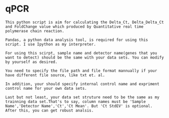 qPCR
====


     
    This python script is aim for calculating the Delta_Ct, Delta_Delta_Ct and FoldChange value which produced by Quantitative real time polymerase chain reaction.
    
    Pandas, a python data analysis tool, is required for using this script. I use Ipython as my interpreter.
    
    For using this scirpt, sample name and detector name(genes that you want to detect) should be the same with your data sets. You can modify by yourself as desired.
    
    You need to specify the file path and file format mannually if your have different file source, like txt et. al.
    
    In addition, your should specify internal control name and expriment control name for your own data sets.
    
    Last but not least, your data set struture need to be the same as my trainning data set.That's to say, column names must be 'Sample Name','Detector Name','Ct','Ct Mean'. But 'Ct StdEV' is optional. After this, you can get robust analsis.

